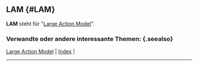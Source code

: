 ## LAM {#LAM}

**LAM** steht für "[Large Action Model](#Large-Action-Model)".

### Verwandte oder andere interessante Themen: {.seealso}

[Large Action Model](#Large-Action-Model) |
[Index](#Index) |

----


